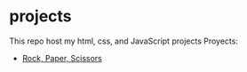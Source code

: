 # projects
This repo host my html, css, and JavaScript projects
Proyects:
- [Rock, Paper, Scissors](./rock_papper_scissors/index.html)
